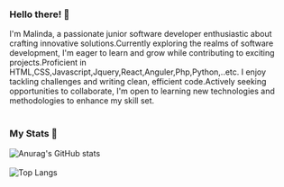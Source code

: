 ### Hello there! 👋
I'm Malinda, a passionate junior software developer enthusiastic about crafting innovative solutions.Currently exploring the realms of software development, I'm eager to learn and grow while contributing to exciting projects.Proficient in HTML,CSS,Javascript,Jquery,React,Anguler,Php,Python,..etc. I enjoy tackling challenges and writing clean, efficient code.Actively seeking opportunities to collaborate, I'm open to learning new technologies and methodologies to enhance my skill set.<br><br>



### My Stats 👋<br>
![Anurag's GitHub stats](https://github-readme-stats.vercel.app/api?username=kmsarachchi&theme=dracula&show_icons=true)<br><br>
![Top Langs](https://github-readme-stats.vercel.app/api/top-langs/?username=kmsarachchi&theme=dracula&show_icons=true)<br><br>

<!--
**kmsarachchi/kmsarachchi** is a ✨ _special_ ✨ repository because its `README.md` (this file) appears on your GitHub profile.

Here are some ideas to get you started:

- 🔭 I’m currently working on ...
- 🌱 I’m currently learning ...
- 👯 I’m looking to collaborate on ...
- 🤔 I’m looking for help with ...
- 💬 Ask me about ...
- 📫 How to reach me: ...
- 😄 Pronouns: ...
- ⚡ Fun fact: ...
-->
